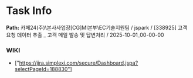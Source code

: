 # Task Info

**Path:** 카페24(주)\본사사업장\[CG]MI본부\EC기술지원팀 / jspark / [338925] 고객 요청 데이터 추출 _ 고객 메일 발송 및 답변처리 / 2025-10-01_00-00-00

### WIKI
- ["https://jira.simplexi.com/secure/Dashboard.jspa?selectPageId=188830"]


